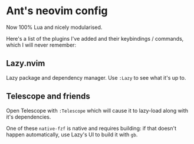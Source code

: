 # Ant's neovim config

Now 100% Lua and nicely modularised.

Here's a list of the plugins I've added and their keybindings / commands, which I will never remember:

## Lazy.nvim

Lazy package and dependency manager. Use `:Lazy` to see what it's up to.

## Telescope and friends
Open Telescope with `:Telescope` which will cause it to lazy-load along with it's dependencies.

One of these `native-fzf` is native and requires building: if that doesn't happen automatically, use Lazy's UI to build it with `gb`.




